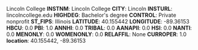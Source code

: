 
Lincoln College
**INSTNM**: Lincoln College
**CITY**: Lincoln
**INSTURL**: lincolncollege.edu
**HIGHDEG**: Bachelor's degree
**CONTROL**: Private nonprofit
**ST_FIPS**: Illinois
**LATITUDE**: 40.155442
**LONGITUDE**: -89.36153
**HBCU**: 0.0
**PBI**: 1.0
**ANNHI**: 0.0
**TRIBAL**: 0.0
**AANAPII**: 0.0
**HSI**: 0.0
**NANTI**: 0.0
**MENONLY**: 0.0
**WOMENONLY**: 0.0
**RELAFFIL**: None
**CURROPER**: 1.0
**location**: 40.155442, -89.36153